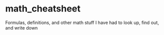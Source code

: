 # math_cheatsheet
Formulas, definitions, and other math stuff I have had to look up, find out, and write down
